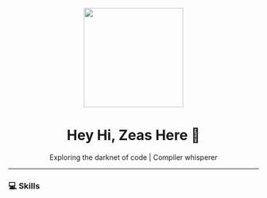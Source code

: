 <p align="center">
  <img src="https://github.com/zeaslucifer/zeaslucifer/blob/main/hacker.gif" width="200"/>
</p>
<h1 align="center">Hey Hi, Zeas Here 👾</h1>
<p align="center">Exploring the darknet of code | Compiler whisperer</p>

---

### 💻 Skills

